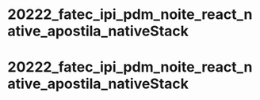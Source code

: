 # 20222_fatec_ipi_pdm_noite_react_native_apostila_nativeStack
# 20222_fatec_ipi_pdm_noite_react_native_apostila_nativeStack
